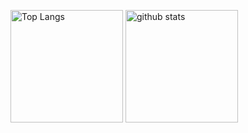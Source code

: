 <p align="left"> 
  <img alt="Top Langs" height="180px" src="https://github-readme-stats.vercel.app/api/top-langs/?username=okada-yuya&layout=compact&count_private=true&show_icons=true&langs_count=8&hide=html,jupyter%20notebook" />
  <img alt="github stats" height="180px" src="https://github-readme-stats.vercel.app/api?username=okada-yuya&count_private=true&show_icons=true" />
</p>
